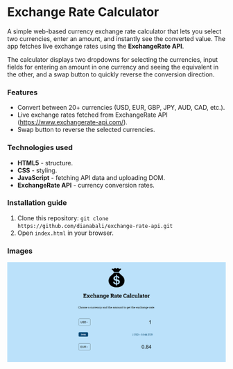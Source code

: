 # Exchange Rate Calculator
A simple web-based currency exchange rate calculator that lets you select two currencies, enter an amount, and instantly see the converted value. The app fetches live exchange rates using the **ExchangeRate API**. 

The calculator displays two dropdowns for selecting the currencies, input fields for entering an amount in one currency and seeing the equivalent in the other, and a swap button to quickly reverse the conversion direction.

### Features
- Convert between 20+ currencies (USD, EUR, GBP, JPY, AUD, CAD, etc.).
- Live exchange rates fetched from ExchangeRate API (https://www.exchangerate-api.com/).
- Swap button to reverse the selected currencies.

### Technologies used
- **HTML5** - structure.
- **CSS** - styling.
- **JavaScript** - fetching API data and uploading DOM.
- **ExchangeRate API** - currency conversion rates.

### Installation guide
1. Clone this repository: ``git clone https://github.com/dianabali/exchange-rate-api.git``
2. Open ``index.html`` in your browser.

### Images
![Screenshot](preview/exchange-rate-calculator.png)
